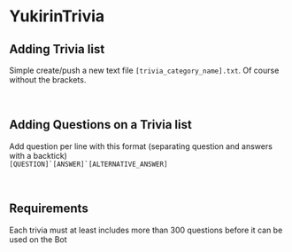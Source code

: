 # YukirinTrivia

## Adding Trivia list

Simple create/push a new text file `[trivia_category_name].txt`. Of course without the brackets.

&nbsp;  
## Adding Questions on a Trivia list

Add question per line with this format (separating question and answers with a backtick)  
```[QUESTION]`[ANSWER]`[ALTERNATIVE_ANSWER]```

&nbsp;  
## Requirements
Each trivia must at least includes more than 300 questions before it can be used on the Bot

